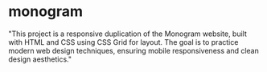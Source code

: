 # monogram
"This project is a responsive duplication of the Monogram website, built with HTML and CSS using CSS Grid for layout. The goal is to practice modern web design techniques, ensuring mobile responsiveness and clean design aesthetics."
